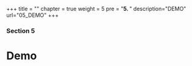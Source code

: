 +++
title = ""
chapter = true
weight = 5
pre = "<b>5. </b>"
description="DEMO"
url="05_DEMO"
+++

### Section 5

# Demo